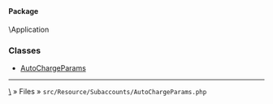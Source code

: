 ## 

#### Package
\Application







### Classes
* [AutoChargeParams](classes/AutoChargeParams)






***
[\\](Home) » Files » `src/Resource/Subaccounts/AutoChargeParams.php`